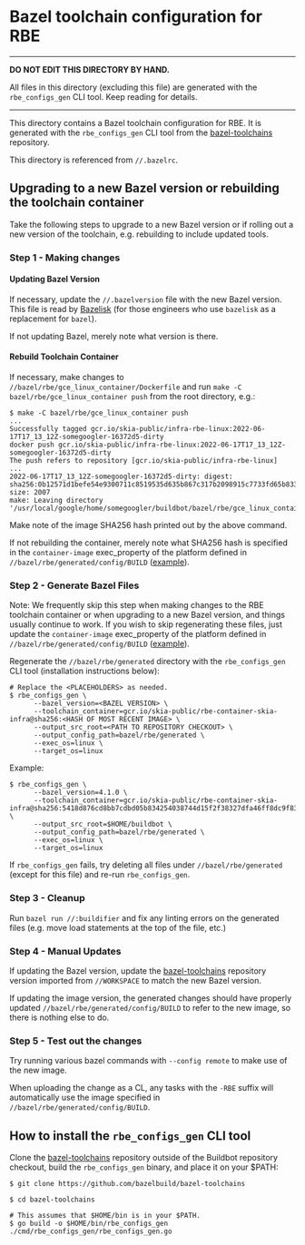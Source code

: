 # Bazel toolchain configuration for RBE

---

**DO NOT EDIT THIS DIRECTORY BY HAND.**

All files in this directory (excluding this file) are generated with the `rbe_configs_gen` CLI
tool. Keep reading for details.

---

This directory contains a Bazel toolchain configuration for RBE. It is generated with the
`rbe_configs_gen` CLI tool from the
[bazel-toolchains](https://github.com/bazelbuild/bazel-toolchains) repository.

This directory is referenced from `//.bazelrc`.

## Upgrading to a new Bazel version or rebuilding the toolchain container

Take the following steps to upgrade to a new Bazel version or if rolling out a new version of the
toolchain, e.g. rebuilding to include updated tools.

### Step 1 - Making changes

#### Updating Bazel Version

If necessary, update the `//.bazelversion` file with the new Bazel version. This file is read by
[Bazelisk](https://github.com/bazelbuild/bazelisk) (for those engineers who use `bazelisk`
as a replacement for `bazel`).

If not updating Bazel, merely note what version is there.

#### Rebuild Toolchain Container

If necessary, make changes to `//bazel/rbe/gce_linux_container/Dockerfile` and run
`make -C bazel/rbe/gce_linux_container push` from the root directory, e.g.:

```
$ make -C bazel/rbe/gce_linux_container push
...
Successfully tagged gcr.io/skia-public/infra-rbe-linux:2022-06-17T17_13_12Z-somegoogler-16372d5-dirty
docker push gcr.io/skia-public/infra-rbe-linux:2022-06-17T17_13_12Z-somegoogler-16372d5-dirty
The push refers to repository [gcr.io/skia-public/infra-rbe-linux]
...
2022-06-17T17_13_12Z-somegoogler-16372d5-dirty: digest: sha256:0b12571d1befe54e9300711c8519535d635b867c317b2098915c7733fd65b833 size: 2007
make: Leaving directory '/usr/local/google/home/somegoogler/buildbot/bazel/rbe/gce_linux_container'
```

Make note of the image SHA256 hash printed out by the above command.

If not rebuilding the container, merely note what SHA256 hash is specified in the `container-image`
exec_property of the platform defined in `//bazel/rbe/generated/config/BUILD`
([example](https://skia.googlesource.com/buildbot/+/bb3604fd9a57bb20d799341b50f616af9e0062d4/bazel/rbe/generated/config/BUILD#43)).

### Step 2 - Generate Bazel Files

Note: We frequently skip this step when making changes to the RBE toolchain container or when
upgrading to a new Bazel version, and things usually continue to work. If you wish to skip
regenerating these files, just update the `container-image` exec_property of the platform defined
in `//bazel/rbe/generated/config/BUILD`
([example](https://skia.googlesource.com/buildbot/+/bb3604fd9a57bb20d799341b50f616af9e0062d4/bazel/rbe/generated/config/BUILD#43)).

Regenerate the `//bazel/rbe/generated` directory with the `rbe_configs_gen` CLI tool (installation
instructions below):

```
# Replace the <PLACEHOLDERS> as needed.
$ rbe_configs_gen \
      --bazel_version=<BAZEL VERSION> \
      --toolchain_container=gcr.io/skia-public/rbe-container-skia-infra@sha256:<HASH OF MOST RECENT IMAGE> \
      --output_src_root=<PATH TO REPOSITORY CHECKOUT> \
      --output_config_path=bazel/rbe/generated \
      --exec_os=linux \
      --target_os=linux
```

Example:

```
$ rbe_configs_gen \
      --bazel_version=4.1.0 \
      --toolchain_container=gcr.io/skia-public/rbe-container-skia-infra@sha256:5418d876cd8bb7cdbd05b834254038744d15f2f38327dfa46ff8dc9f83355260 \
      --output_src_root=$HOME/buildbot \
      --output_config_path=bazel/rbe/generated \
      --exec_os=linux \
      --target_os=linux
```

If `rbe_configs_gen` fails, try deleting all files under `//bazel/rbe/generated` (except for this
file) and re-run `rbe_configs_gen`.

### Step 3 - Cleanup

Run `bazel run //:buildifier` and fix any linting errors on the generated files (e.g. move load
statements at the top of the file, etc.)

### Step 4 - Manual Updates

If updating the Bazel version, update the
[bazel-toolchains](https://github.com/bazelbuild/bazel-toolchains) repository version imported from
`//WORKSPACE` to match the new Bazel version.

If updating the image version, the generated changes should have properly updated
`//bazel/rbe/generated/config/BUILD` to refer to the new image, so there is nothing else to do.

### Step 5 - Test out the changes

Try running various bazel commands with `--config remote` to make use of the new image.

When uploading the change as a CL, any tasks with the `-RBE` suffix will automatically use the
image specified in `//bazel/rbe/generated/config/BUILD`.

## How to install the `rbe_configs_gen` CLI tool

Clone the [bazel-toolchains](https://github.com/bazelbuild/bazel-toolchains) repository outside of
the Buildbot repository checkout, build the `rbe_configs_gen` binary, and place it on your $PATH:

```
$ git clone https://github.com/bazelbuild/bazel-toolchains

$ cd bazel-toolchains

# This assumes that $HOME/bin is in your $PATH.
$ go build -o $HOME/bin/rbe_configs_gen ./cmd/rbe_configs_gen/rbe_configs_gen.go
```
